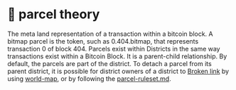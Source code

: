 # 🏡 parcel theory

The meta land representation of a transaction within a bitcoin block. A bitmap parcel is the token, such as 0.404.bitmap, that represents transaction 0 of block 404. Parcels exist within Districts in the same way transactions exist within a Bitcoin Block. It is a parent-child relationship. By default, the parcels are part of the district. To detach a parcel from its parent district, it is possible for district owners of a district to [Broken link](broken-reference "mention") by using [world-map](../world-map/ "mention"), or by following the [parcel-ruleset.md](parcel-ruleset.md "mention").
